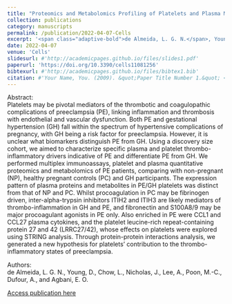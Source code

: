 ```yaml
---
title: "Proteomics and Metabolomics Profiling of Platelets and Plasma Mediators of Thrombo-Inflammation in Gestational Hypertension and Preeclampsia."
collection: publications
category: manuscripts
permalink: /publication/2022-04-07-Cells
excerpt: '<span class="adaptive-bold">de Almeida, L. G. N.</span>, Young, D., Chow, L., Nicholas, J., Lee, A., Poon, M.-C., Dufour, A., and Agbani, E. O.'
date: 2022-04-07
venue: 'Cells'
slidesurl: #'http://academicpages.github.io/files/slides1.pdf'
paperurl: 'https://doi.org/10.3390/cells11081256'
bibtexurl: #'http://academicpages.github.io/files/bibtex1.bib'
citation: #'Your Name, You. (2009). &quot;Paper Title Number 1.&quot; <i>Journal 1</i>. 1(1).'
---
```

Abstract: <br>
Platelets may be pivotal mediators of the thrombotic and coagulopathic complications of preeclampsia (PE), linking inflammation and thrombosis with endothelial and vascular dysfunction. Both PE and gestational hypertension (GH) fall within the spectrum of hypertensive complications of pregnancy, with GH being a risk factor for preeclampsia. However, it is unclear what biomarkers distinguish PE from GH. Using a discovery size cohort, we aimed to characterize specific plasma and platelet thrombo-inflammatory drivers indicative of PE and differentiate PE from GH. We performed multiplex immunoassays, platelet and plasma quantitative proteomics and metabolomics of PE patients, comparing with non-pregnant (NP), healthy pregnant controls (PC) and GH participants. The expression pattern of plasma proteins and metabolites in PE/GH platelets was distinct from that of NP and PC. Whilst procoagulation in PC may be fibrinogen driven, inter-alpha-trypsin inhibitors ITIH2 and ITIH3 are likely mediators of thrombo-inflammation in GH and PE, and fibronectin and S100A8/9 may be major procoagulant agonists in PE only. Also enriched in PE were CCL1 and CCL27 plasma cytokines, and the platelet leucine-rich repeat-containing protein 27 and 42 (LRRC27/42), whose effects on platelets were explored using STRING analysis. Through protein-protein interactions analysis, we generated a new hypothesis for platelets’ contribution to the thrombo-inflammatory states of preeclampsia.

Authors:<br>
<span class="adaptive-bold">de Almeida, L. G. N.</span>, Young, D., Chow, L., Nicholas, J., Lee, A., Poon, M.-C., Dufour, A., and Agbani, E. O.

<a href='https://doi.org/10.3390/cells11081256'>Access publication here</a>